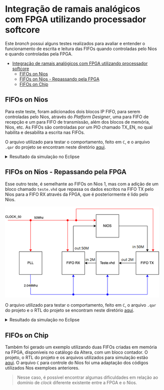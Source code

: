 # Integração de ramais analógicos com FPGA utilizando processador softcore

Este *branch* possui alguns testes realizados para avaliar e entender o funcionamento de escrita e leitura das FIFOs quando controladas pelo Nios e quando controladas pela FPGA.


- [Integração de ramais analógicos com FPGA utilizando processador softcore](#integração-de-ramais-analógicos-com-fpga-utilizando-processador-softcore)
  - [FIFOs on Nios](#fifos-on-nios)
  - [FIFOs on Nios - Repassando pela FPGA](#fifos-on-nios---repassando-pela-fpga)
  - [FIFOs on Chip](#fifos-on-chip)
## FIFOs on Nios 

Para este teste, foram adicionados dois blocos IP FIFO, para serem controladas pelo Nios, através do *Platform Designer*, uma para FIFO de recepção e um para FIFO de transmissão, além dos blocos de memória, Nios, etc. As FIFOs são controladas por um PIO chamado TX_EN, no qual habilita e desabilita a escrita nas FIFOs. 

O arquivo utilizado para testar o comportamento, feito em `C`, e o arquivo `.qar` do projeto se encontram neste diretório [aqui](tests/FIFO/duas_fifo_nios/).

<details>
<summary>Resultado da simulação no Eclipse</summary>
<br>

  ![](tests/FIFO/duas_fifo_nios/double_fifo_nios.PNG)

</details>

## FIFOs on Nios - Repassando pela FPGA

 Esse outro teste, é semelhante ao FIFOs on Nios 1, mas com a adição de um bloco chamado `teste.vhd` que repassa os dados escritos na FIFO TX pelo Nios para a FIFO RX através da FPGA, que é posteriormente é lido pelo Nios.

 ![Diagrama de blocos do cenário de teste](tests/FIFO/fifo_tx_fifo_rx/teste-fifo.drawio.png)

O arquivo utilizado para testar o comportamento, feito em `C`, o arquivo `.qar` do projeto e o RTL do projeto se encontram neste diretório [aqui](tests/FIFO/fifo_tx_fifo_rx//).

<details>
<summary>Resultado da simulação no Eclipse</summary>
<br>

  ![](tests/FIFO/fifo_tx_fifo_rx/saida_software.PNG)

</details>



## FIFOs on Chip

Também foi gerado um exemplo utilizando duas FIFOs criadas em memória na FPGA, disponíveis no catálogo da Altera, com um bloco contador. O projeto, o RTL do projeto e os arquivos utilizados para simulação estão [aqui](tests/FIFO/dxa_fifo_catalogo/). O arquivo `C` para controle do Nios foi uma adaptação dos códigos utilizados Nos exemploes anteriores.

> Nesse caso, é possível encontrar algumas dificuldades em relação ao domínio de *clock* diferente existente entre a FPGA e o Nios.
